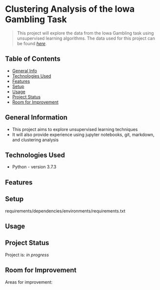 # Clustering Analysis of the Iowa Gambling Task
> This project will explore the data from the Iowa Gambling task using unsupervised learning algorithms. The data used for this project can be found [_here_](http://doi.org/10.5334/jopd.ak).

## Table of Contents
* [General Info](#general-information)
* [Technologies Used](#technologies-used)
* [Features](#features)
* [Setup](#setup)
* [Usage](#usage)
* [Project Status](#project-status)
* [Room for Improvement](#room-for-improvement)
<!-- * [License](#license) -->


## General Information
- This project aims to explore unsupervised learning techniques
- It will also provide experience using jupyter notebooks, git, markdown, and clustering analysis


## Technologies Used
- Python - version 3.7.3


## Features


## Setup
requirements/dependencies/environments/requirements.txt


## Usage



## Project Status
Project is: _in progress_


## Room for Improvement

Areas for improvement:



